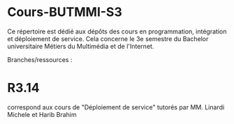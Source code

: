 # Cours-BUTMMI-S3
Ce répertoire est dédié aux dépôts des cours en programmation, intégration et déploiement de service. 
Cela concerne le 3e semestre du Bachelor universitaire Métiers du Multimédia et de l'Internet.

Branches/ressources :
# R3.14 
correspond aux cours de "Déploiement de service" tutorés par MM. Linardi Michele et Harib Brahim
